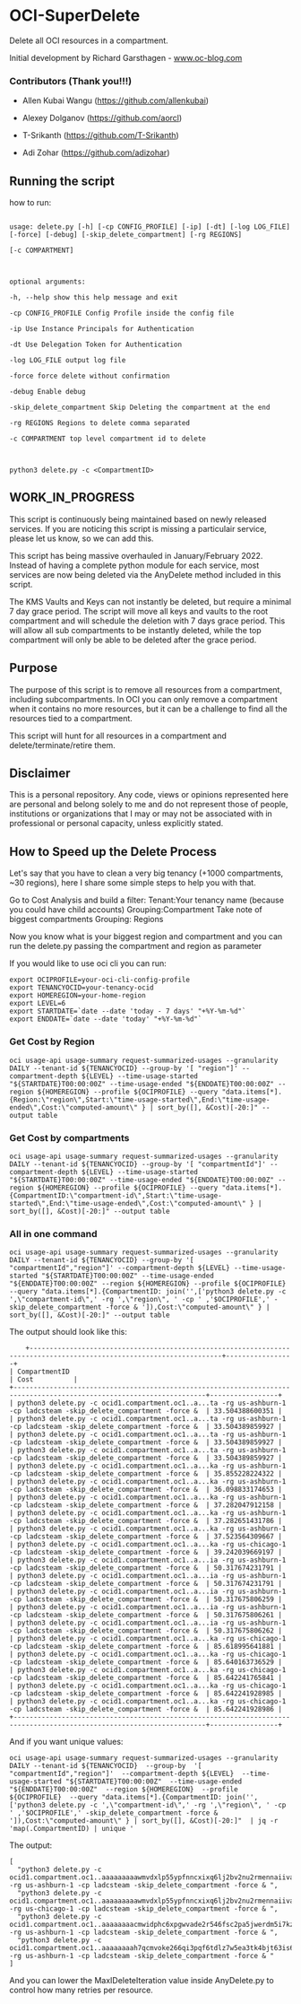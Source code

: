 
# OCI-SuperDelete

Delete all OCI resources in a compartment.

  

Initial development by Richard Garsthagen - www.oc-blog.com

  

### Contributors (Thank you!!!)

- Allen Kubai Wangu (https://github.com/allenkubai)

- Alexey Dolganov (https://github.com/aorcl)

- T-Srikanth (https://github.com/T-Srikanth)

- Adi Zohar (https://github.com/adizohar)

  

## Running the script

how to run:

  

```

usage: delete.py [-h] [-cp CONFIG_PROFILE] [-ip] [-dt] [-log LOG_FILE] [-force] [-debug] [-skip_delete_compartment] [-rg REGIONS]

[-c COMPARTMENT]

  

optional arguments:

-h, --help show this help message and exit

-cp CONFIG_PROFILE Config Profile inside the config file

-ip Use Instance Principals for Authentication

-dt Use Delegation Token for Authentication

-log LOG_FILE output log file

-force force delete without confirmation

-debug Enable debug

-skip_delete_compartment Skip Deleting the compartment at the end

-rg REGIONS Regions to delete comma separated

-c COMPARTMENT top level compartment id to delete

  

python3 delete.py -c <CompartmentID>

```

  

## WORK_IN_PROGRESS

This script is continuously being maintained based on newly released services. If you are noticing this script is missing a particulair service, please let us know, so we can add this.

  

This script has being massive overhauled in January/February 2022. Instead of having a complete python module for each service, most services are now being deleted via the AnyDelete method included in this script.

  

The KMS Vaults and Keys can not instantly be deleted, but require a minimal 7 day grace period. The script will move all keys and vaults to the root compartment and will schedule the deletion with 7 days grace period. This will allow all sub compartments to be instantly deleted, while the top compartment will only be able to be deleted after the grace period.

  

## Purpose

The purpose of this script is to remove all resources from a compartment, including subcompartments. In OCI you can only remove a compartment when it contains no more resources, but it can be a challenge to find all the resources tied to a compartment.

  

This script will hunt for all resources in a compartment and delete/terminate/retire them.

  
  

## Disclaimer

This is a personal repository. Any code, views or opinions represented here are personal and belong solely to me and do not represent those of people, institutions or organizations that I may or may not be associated with in professional or personal capacity, unless explicitly stated.

  

## How to Speed up the Delete Process

Let's say that you have to clean a very big tenancy (+1000 compartments, ~30 regions), here I share some simple steps to help you with that.

  

Go to Cost Analysis and build a filter:
Tenant:Your tenancy name (because you could have child accounts)
Grouping:Compartment
Take note of biggest compartments
Grouping: Regions

  

Now you know what is your biggest region and compartment and you can run the delete.py passing the compartment and region as parameter
  

If you would like to use oci cli you can run:

  

    export OCIPROFILE=your-oci-cli-config-profile
    export TENANCYOCID=your-tenancy-ocid
    export HOMEREGION=your-home-region
    export LEVEL=6
    export STARTDATE=`date --date 'today - 7 days' "+%Y-%m-%d"`
    export ENDDATE=`date --date 'today' "+%Y-%m-%d"`

### Get Cost by Region

    oci usage-api usage-summary request-summarized-usages --granularity DAILY --tenant-id ${TENANCYOCID} --group-by '[ "region"]' --compartment-depth ${LEVEL} --time-usage-started "${STARTDATE}T00:00:00Z" --time-usage-ended "${ENDDATE}T00:00:00Z" --region ${HOMEREGION} --profile ${OCIPROFILE} --query "data.items[*].{Region:\"region\",Start:\"time-usage-started\",End:\"time-usage-ended\",Cost:\"computed-amount\" } | sort_by([], &Cost)[-20:]" --output table

  

### Get Cost by compartments

    oci usage-api usage-summary request-summarized-usages --granularity DAILY --tenant-id ${TENANCYOCID} --group-by '[ "compartmentId"]' --compartment-depth ${LEVEL} --time-usage-started "${STARTDATE}T00:00:00Z" --time-usage-ended "${ENDDATE}T00:00:00Z" --region ${HOMEREGION} --profile ${OCIPROFILE} --query "data.items[*].{CompartmentID:\"compartment-id\",Start:\"time-usage-started\",End:\"time-usage-ended\",Cost:\"computed-amount\" } | sort_by([], &Cost)[-20:]" --output table

  

### All in one command

    oci usage-api usage-summary request-summarized-usages --granularity DAILY --tenant-id ${TENANCYOCID} --group-by '[ "compartmentId","region"]' --compartment-depth ${LEVEL} --time-usage-started "${STARTDATE}T00:00:00Z" --time-usage-ended "${ENDDATE}T00:00:00Z" --region ${HOMEREGION} --profile ${OCIPROFILE} --query "data.items[*].{CompartmentID: join('',['python3 delete.py -c ',\"compartment-id\",' -rg ',\"region\", ' -cp ' ,'$OCIPROFILE',' -skip_delete_compartment -force & ']),Cost:\"computed-amount\" } | sort_by([], &Cost)[-20:]" --output table

  

The output should look like this:

        +----------------------------------------------------------------------------------------------------------------------+-----------------+
    | CompartmentID                                                                                    		                 | Cost          |
    +----------------------------------------------------------------------------------------------------------------------+-----------------+
    | python3 delete.py -c ocid1.compartment.oc1..a...ta -rg us-ashburn-1 -cp ladcsteam -skip_delete_compartment -force &  | 33.504388600351 |
    | python3 delete.py -c ocid1.compartment.oc1..a...ta -rg us-ashburn-1 -cp ladcsteam -skip_delete_compartment -force &  | 33.504389859927 |
    | python3 delete.py -c ocid1.compartment.oc1..a...ta -rg us-ashburn-1 -cp ladcsteam -skip_delete_compartment -force &  | 33.504389859927 |
    | python3 delete.py -c ocid1.compartment.oc1..a...ta -rg us-ashburn-1 -cp ladcsteam -skip_delete_compartment -force &  | 33.504389859927 |
    | python3 delete.py -c ocid1.compartment.oc1..a...ka -rg us-ashburn-1 -cp ladcsteam -skip_delete_compartment -force &  | 35.855228224322 |
    | python3 delete.py -c ocid1.compartment.oc1..a...ka -rg us-ashburn-1 -cp ladcsteam -skip_delete_compartment -force &  | 36.098833174653 |
    | python3 delete.py -c ocid1.compartment.oc1..a...ka -rg us-ashburn-1 -cp ladcsteam -skip_delete_compartment -force &  | 37.282047912158 |
    | python3 delete.py -c ocid1.compartment.oc1..a...ka -rg us-ashburn-1 -cp ladcsteam -skip_delete_compartment -force &  | 37.282651431786 |
    | python3 delete.py -c ocid1.compartment.oc1..a...ka -rg us-ashburn-1 -cp ladcsteam -skip_delete_compartment -force &  | 37.523564309667 |
    | python3 delete.py -c ocid1.compartment.oc1..a...ka -rg us-chicago-1 -cp ladcsteam -skip_delete_compartment -force &  | 39.242039669197 |
    | python3 delete.py -c ocid1.compartment.oc1..a...ia -rg us-ashburn-1 -cp ladcsteam -skip_delete_compartment -force &  | 50.317674231791 |
    | python3 delete.py -c ocid1.compartment.oc1..a...ia -rg us-ashburn-1 -cp ladcsteam -skip_delete_compartment -force &  | 50.317674231791 |
    | python3 delete.py -c ocid1.compartment.oc1..a...ia -rg us-ashburn-1 -cp ladcsteam -skip_delete_compartment -force &  | 50.317675806259 |
    | python3 delete.py -c ocid1.compartment.oc1..a...ia -rg us-ashburn-1 -cp ladcsteam -skip_delete_compartment -force &  | 50.317675806261 |
    | python3 delete.py -c ocid1.compartment.oc1..a...ia -rg us-ashburn-1 -cp ladcsteam -skip_delete_compartment -force &  | 50.317675806262 |
    | python3 delete.py -c ocid1.compartment.oc1..a...ka -rg us-chicago-1 -cp ladcsteam -skip_delete_compartment -force &  | 85.618995641881 |
    | python3 delete.py -c ocid1.compartment.oc1..a...ka -rg us-chicago-1 -cp ladcsteam -skip_delete_compartment -force &  | 85.640163736529 |
    | python3 delete.py -c ocid1.compartment.oc1..a...ka -rg us-chicago-1 -cp ladcsteam -skip_delete_compartment -force &  | 85.642241765841 |
    | python3 delete.py -c ocid1.compartment.oc1..a...ka -rg us-chicago-1 -cp ladcsteam -skip_delete_compartment -force &  | 85.642241928985 |
    | python3 delete.py -c ocid1.compartment.oc1..a...ka -rg us-chicago-1 -cp ladcsteam -skip_delete_compartment -force &  | 85.642241928986 |
    +----------------------------------------------------------------------------------------------------------------------+-----------------+

And if you want unique values:

    oci usage-api usage-summary request-summarized-usages --granularity DAILY --tenant-id ${TENANCYOCID}  --group-by  '[ "compartmentId","region"]'  --compartment-depth ${LEVEL}  --time-usage-started "${STARTDATE}T00:00:00Z"  --time-usage-ended "${ENDDATE}T00:00:00Z"  --region ${HOMEREGION}  --profile ${OCIPROFILE}  --query "data.items[*].{CompartmentID: join('',['python3 delete.py -c ',\"compartment-id\",' -rg ',\"region\", ' -cp ' ,'$OCIPROFILE',' -skip_delete_compartment -force & ']),Cost:\"computed-amount\" } | sort_by([], &Cost)[-20:]"  | jq -r 'map(.CompartmentID) | unique '

The output:

    [
      "python3 delete.py -c ocid1.compartment.oc1..aaaaaaaaawmvdxlp55ypfnncxixq6lj2bv2nu2rmennaiivasfdfrlcphqka -rg us-ashburn-1 -cp ladcsteam -skip_delete_compartment -force & ",
      "python3 delete.py -c ocid1.compartment.oc1..aaaaaaaaawmvdxlp55ypfnncxixq6lj2bv2nu2rmennaiivasfdfrlcphqka -rg us-chicago-1 -cp ladcsteam -skip_delete_compartment -force & ",
      "python3 delete.py -c ocid1.compartment.oc1..aaaaaaaacmwidphc6xpgwvade2r546fsc2pa5jwerdm5i7kzmwyux2ghodia -rg us-ashburn-1 -cp ladcsteam -skip_delete_compartment -force & ",
      "python3 delete.py -c ocid1.compartment.oc1..aaaaaaaah7qcmvoke266qi3pqf6tdlz7w5ea3tk4bjt63is6qe34thvzu3ta -rg us-ashburn-1 -cp ladcsteam -skip_delete_compartment -force & "
    ]

And you can lower the MaxIDeleteIteration value inside AnyDelete.py to control how many retries per resource.

